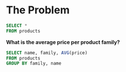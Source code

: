 # The Problem


```sql
SELECT * 
FROM products
```

**What is the average price per product family?**

```sql
SELECT name, family, AVG(price)
FROM products
GROUP BY family, name
```

